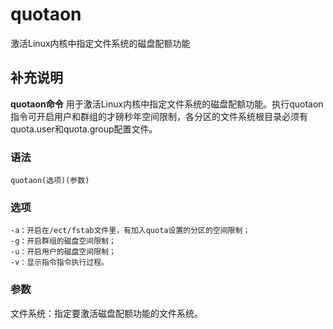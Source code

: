 quotaon
===

激活Linux内核中指定文件系统的磁盘配额功能

## 补充说明

**quotaon命令** 用于激活Linux内核中指定文件系统的磁盘配额功能。执行quotaon指令可开启用户和群组的才磅秒年空间限制，各分区的文件系统根目录必须有quota.user和quota.group配置文件。

###  语法

```shell
quotaon(选项)(参数)
```

###  选项

```shell
-a：开启在/ect/fstab文件里，有加入quota设置的分区的空间限制；
-g：开启群组的磁盘空间限制；
-u：开启用户的磁盘空间限制；
-v：显示指令指令执行过程。
```

###  参数

文件系统：指定要激活磁盘配额功能的文件系统。


<!-- Linux命令行搜索引擎：https://github.com/wsdo/linux-complete-guide.git -->
